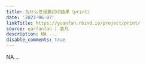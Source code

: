 ```yaml
---
title: 为什么总是要打印结果（print）
date: '2023-06-07'
linkTitle: https://yuanfan.rbind.io/project/print/
source: earfanfan | 袁凡
description: NA ...
disable_comments: true
---
```

NA ...